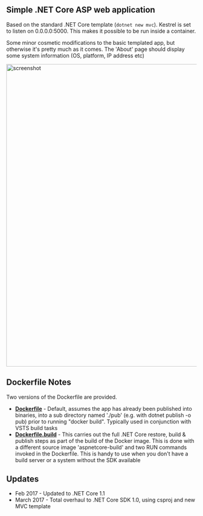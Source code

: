 ## Simple .NET Core ASP web application

Based on the standard .NET Core template (`dotnet new mvc`). Kestrel is set to listen on 0.0.0.0:5000. This makes it possible to be run inside a container.

Some minor cosmetic modifications to the basic templated app, but otherwise it's pretty much as it comes. The 'About' page should display some system information (OS, platform, IP address etc)

<img src="https://cloud.githubusercontent.com/assets/14982936/23825441/d116c230-0681-11e7-81a8-4c2daf7edd14.png" alt="screenshot" style="width: 800px;"/>

## Dockerfile Notes

Two versions of the Dockerfile are provided.

 * [**Dockerfile**](Dockerfile) - Default, assumes the app has already been published into binaries, into a sub directory named './pub' (e.g. with dotnet publish -o pub) prior to running "docker build". Typically used in conjunction with VSTS build tasks
 * [**Dockerfile.build**](Dockerfile.build) - This carries out the full .NET Core restore, build & publish steps as part of the build of the Docker image. This is done with a different source image 'aspnetcore-build' and two RUN commands invoked in the Dockerfile. This is handy to use when you don't have a build server or a system without the SDK available

## Updates
* Feb 2017 - Updated to .NET Core 1.1
* March 2017 - Total overhaul to .NET Core SDK 1.0, using csproj and new MVC template
